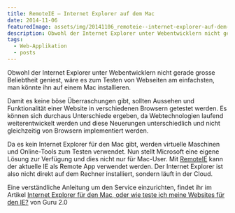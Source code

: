 ```yaml
---
title: RemoteIE – Internet Explorer auf dem Mac
date: 2014-11-06
featuredImage: assets/img/20141106_remoteie--internet-explorer-auf-dem-mac_0.jpg
description: Obwohl der Internet Explorer unter Webentwicklern nicht gerade grosse Beliebtheit geniest, wäre es zum Testen von Webseiten am einfachsten, man könnte ihn auf einem Mac installieren.
tags:
  - Web-Applikation
  - posts
---
```

Obwohl der Internet Explorer unter Webentwicklern nicht gerade grosse Beliebtheit geniest, wäre es zum Testen von Webseiten am einfachsten, man könnte ihn auf einem Mac installieren.

Damit es keine böse Überraschungen gibt, sollten Aussehen und Funktionalität einer Website in verschiedenen Browsern getestet werden. Es können sich durchaus Unterschiede ergeben, da Webtechnologien laufend weiterentwickelt werden und diese Neuerungen unterschiedlich und nicht gleichzeitig von Browsern implementiert werden.

Da es kein Internet Explorer für den Mac gibt, werden virtuelle Maschinen und Online-Tools zum Testen verwendet. Nun stellt Microsoft eine eigene Lösung zur Verfügung und dies nicht nur für Mac-User. Mit [RemoteIE](https://remote.modern.ie/) kann der aktuelle IE als Remote App verwendet werden. Der Internet Explorer ist also nicht direkt auf dem Rechner installiert, sondern läuft in der Cloud.

Eine verständliche Anleitung um den Service einzurichten, findet ihr im Artikel [Internet Explorer für den Mac, oder wie teste ich meine Websites für den IE?](http://www.guru-20.info/2014/11/03/internet-explorer-fuer-den-mac-oder-wie-teste-ich-meine-websites-fuer-den-ie/) von Guru 2.0

